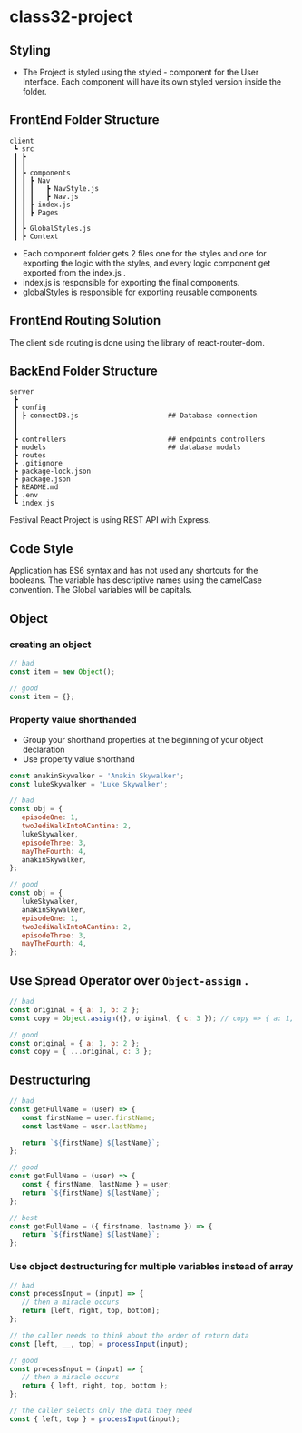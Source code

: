 # class32-project

## Styling

-  The Project is styled using the styled - component for the User Interface. Each component will have its own styled version inside the folder.

## FrontEnd Folder Structure

```
client
 ┗ src
 ┃ ┣
 ┃ ┃
 ┃ ┣ components
 ┃ ┃ ┣ Nav
 ┃ ┃ ┃   ┣ NavStyle.js
 ┃ ┃ ┃   ┣ Nav.js
 ┃ ┃ ┣ index.js
 ┃ ┃ ┣ Pages
 ┃ ┃
 ┃ ┣ GlobalStyles.js
 ┃ ┣ Context

```

-  Each component folder gets 2 files one for the styles and one for exporting the logic with the styles, and every logic component get exported from the index.js .
-  index.js is responsible for exporting the final components.
-  globalStyles is responsible for exporting reusable components.

## FrontEnd Routing Solution

The client side routing is done using the library of react-router-dom.

## BackEnd Folder Structure

```
server
 ┣
 ┣ config
 ┃ ┣ connectDB.js                      ## Database connection
 ┃
 ┃
 ┣ controllers                         ## endpoints controllers
 ┣ models                              ## database modals
 ┣ routes
 ┣ .gitignore
 ┣ package-lock.json
 ┣ package.json
 ┣ README.md
 ┣ .env
 ┗ index.js

```

Festival React Project is using REST API with Express.

## Code Style

Application has ES6 syntax and has not used any shortcuts for the booleans. The variable has descriptive names using the camelCase convention. The Global variables will be capitals.

## Object

### creating an object

```javascript
// bad
const item = new Object();

// good
const item = {};
```

### Property value shorthanded

-  Group your shorthand properties at the beginning of your object declaration
-  Use property value shorthand

```javascript
const anakinSkywalker = 'Anakin Skywalker';
const lukeSkywalker = 'Luke Skywalker';

// bad
const obj = {
   episodeOne: 1,
   twoJediWalkIntoACantina: 2,
   lukeSkywalker,
   episodeThree: 3,
   mayTheFourth: 4,
   anakinSkywalker,
};

// good
const obj = {
   lukeSkywalker,
   anakinSkywalker,
   episodeOne: 1,
   twoJediWalkIntoACantina: 2,
   episodeThree: 3,
   mayTheFourth: 4,
};
```

## Use Spread Operator over `Object-assign` .

```javascript
// bad
const original = { a: 1, b: 2 };
const copy = Object.assign({}, original, { c: 3 }); // copy => { a: 1, b: 2, c: 3 }

// good
const original = { a: 1, b: 2 };
const copy = { ...original, c: 3 };
```

## Destructuring

```javascript
// bad
const getFullName = (user) => {
   const firstName = user.firstName;
   const lastName = user.lastName;

   return `${firstName} ${lastName}`;
};

// good
const getFullName = (user) => {
   const { firstName, lastName } = user;
   return `${firstName} ${lastName}`;
};

// best
const getFullName = ({ firstname, lastname }) => {
   return `${firstName} ${lastName}`;
};
```

### Use object destructuring for multiple variables instead of array

```javascript
// bad
const processInput = (input) => {
   // then a miracle occurs
   return [left, right, top, bottom];
};

// the caller needs to think about the order of return data
const [left, __, top] = processInput(input);

// good
const processInput = (input) => {
   // then a miracle occurs
   return { left, right, top, bottom };
};

// the caller selects only the data they need
const { left, top } = processInput(input);
```

